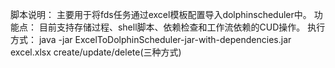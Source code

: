 脚本说明：
    主要用于将fds任务通过excel模板配置导入dolphinscheduler中。
功能点：
    目前支持存储过程、shell脚本、依赖检查和工作流依赖的CUD操作。
执行方式：
    java -jar ExcelToDolphinScheduler-jar-with-dependencies.jar excel.xlsx create/update/delete(三种方式)


